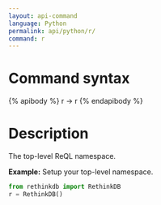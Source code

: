```yaml
---
layout: api-command
language: Python
permalink: api/python/r/
command: r
---
```


# Command syntax #

{% apibody %}
r &rarr; r
{% endapibody %}

# Description #

The top-level ReQL namespace.

__Example:__ Setup your top-level namespace.

```py
from rethinkdb import RethinkDB
r = RethinkDB()
```

